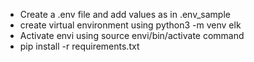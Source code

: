 - Create a .env file and add values as in .env_sample
- create virtual environment using python3 -m venv elk
- Activate envi using source envi/bin/activate command
- pip install -r requirements.txt
